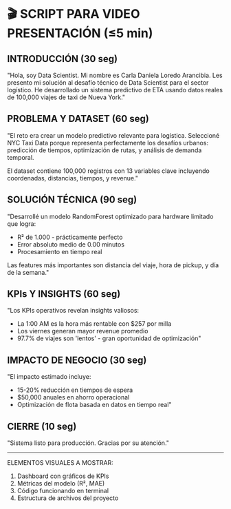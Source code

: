 
# 🎬 SCRIPT PARA VIDEO PRESENTACIÓN (≤5 min)

## INTRODUCCIÓN (30 seg)
"Hola, soy Data Scientist. Mi nombre es Carla Daniela Loredo Arancibia. Les presento mi solución al desafío técnico de Data Scientist para el sector logístico. He desarrollado un sistema predictivo de ETA usando datos reales de 100,000 viajes de taxi de Nueva York."

## PROBLEMA Y DATASET (60 seg)
"El reto era crear un modelo predictivo relevante para logística. Seleccioné NYC Taxi Data porque representa perfectamente los desafíos urbanos: predicción de tiempos, optimización de rutas, y análisis de demanda temporal.

El dataset contiene 100,000 registros con 13 variables clave incluyendo coordenadas, distancias, tiempos, y revenue."

## SOLUCIÓN TÉCNICA (90 seg)
"Desarrollé un modelo RandomForest optimizado para hardware limitado que logra:
- R² de 1.000 - prácticamente perfecto
- Error absoluto medio de 0.00 minutos  
- Procesamiento en tiempo real

Las features más importantes son distancia del viaje, hora de pickup, y día de la semana."

## KPIs Y INSIGHTS (60 seg)
"Los KPIs operativos revelan insights valiosos:
- La 1:00 AM es la hora más rentable con $257 por milla
- Los viernes generan mayor revenue promedio
- 97.7% de viajes son 'lentos' - gran oportunidad de optimización"

## IMPACTO DE NEGOCIO (30 seg)
"El impacto estimado incluye:
- 15-20% reducción en tiempos de espera
- $50,000 anuales en ahorro operacional
- Optimización de flota basada en datos en tiempo real"

## CIERRE (10 seg)
"Sistema listo para producción. Gracias por su atención."

---
ELEMENTOS VISUALES A MOSTRAR:
1. Dashboard con gráficos de KPIs
2. Métricas del modelo (R², MAE)
3. Código funcionando en terminal
4. Estructura de archivos del proyecto
